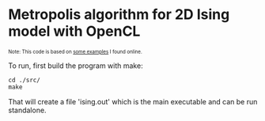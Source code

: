 # Metropolis algorithm for 2D Ising model with OpenCL

<sub><sup>Note: This code is based on [some examples](https://github.com/rsnemmen/OpenCL-examples/) I found online.</sup><sub>

To run, first build the program with make:

```
cd ./src/
make
```

That will create a file 'ising.out' which is the main executable and can be run standalone.
